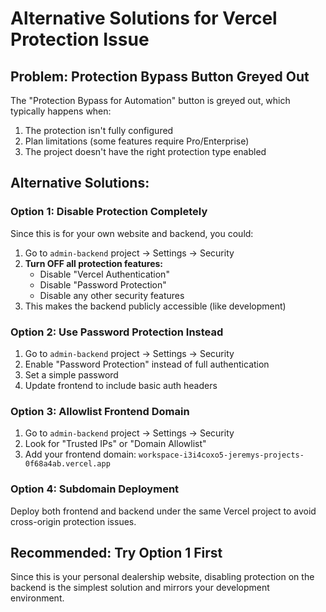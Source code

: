 # Alternative Solutions for Vercel Protection Issue

## Problem: Protection Bypass Button Greyed Out

The "Protection Bypass for Automation" button is greyed out, which typically happens when:
1. The protection isn't fully configured
2. Plan limitations (some features require Pro/Enterprise)
3. The project doesn't have the right protection type enabled

## Alternative Solutions:

### Option 1: Disable Protection Completely
Since this is for your own website and backend, you could:
1. Go to `admin-backend` project → Settings → Security
2. **Turn OFF all protection features:**
   - Disable "Vercel Authentication"
   - Disable "Password Protection" 
   - Disable any other security features
3. This makes the backend publicly accessible (like development)

### Option 2: Use Password Protection Instead
1. Go to `admin-backend` project → Settings → Security
2. Enable "Password Protection" instead of full authentication
3. Set a simple password
4. Update frontend to include basic auth headers

### Option 3: Allowlist Frontend Domain
1. Go to `admin-backend` project → Settings → Security
2. Look for "Trusted IPs" or "Domain Allowlist"
3. Add your frontend domain: `workspace-i3i4coxo5-jeremys-projects-0f68a4ab.vercel.app`

### Option 4: Subdomain Deployment
Deploy both frontend and backend under the same Vercel project to avoid cross-origin protection issues.

## Recommended: Try Option 1 First
Since this is your personal dealership website, disabling protection on the backend is the simplest solution and mirrors your development environment.
